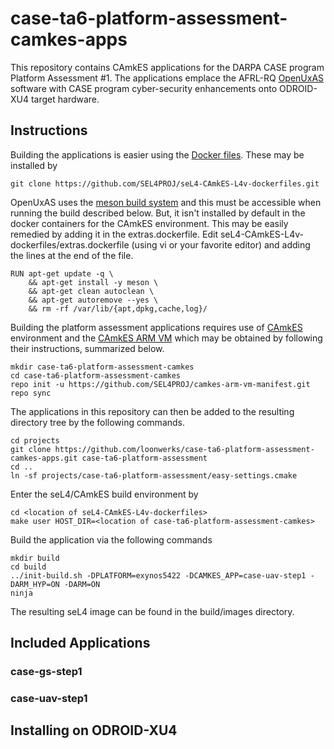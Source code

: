 # case-ta6-platform-assessment-camkes-apps

This repository contains CAmkES applications for the DARPA CASE program Platform Assessment #1.  The applications emplace
the AFRL-RQ [OpenUxAS](https://github.com/afrl-rq/OpenUxAS) software with CASE program cyber-security enhancements onto
ODROID-XU4 target hardware.

## Instructions

Building the applications is easier using the [Docker files](https://docs.sel4.systems/projects/dockerfiles/).
These may be installed by

~~~
git clone https://github.com/SEL4PROJ/seL4-CAmkES-L4v-dockerfiles.git
~~~

OpenUxAS uses the [meson build system](https://mesonbuild.com/) and this must be accessible when running the build
described below.  But, it isn't installed by default in the docker containers for the CAmkES environment.  This may be
easily remedied by adding it in the extras.dockerfile.  Edit seL4-CAmkES-L4v-dockerfiles/extras.dockerfile (using vi or
your favorite editor) and adding the lines at the end of the file.

~~~
RUN apt-get update -q \
    && apt-get install -y meson \
    && apt-get clean autoclean \
    && apt-get autoremove --yes \
    && rm -rf /var/lib/{apt,dpkg,cache,log}/
~~~

Building the platform assessment applications requires use of [CAmkES](https://docs.sel4.systems/projects/camkes/)
environment and the [CAmkES ARM VM](https://docs.sel4.systems/projects/camkes-arm-vm/) which may be obtained by
following their instructions, summarized below.

~~~
mkdir case-ta6-platform-assessment-camkes
cd case-ta6-platform-assessment-camkes
repo init -u https://github.com/SEL4PROJ/camkes-arm-vm-manifest.git
repo sync
~~~

The applications in this repository can then be added to the resulting directory tree by the following commands.

~~~
cd projects
git clone https://github.com/loonwerks/case-ta6-platform-assessment-camkes-apps.git case-ta6-platform-assessment
cd ..
ln -sf projects/case-ta6-platform-assessment/easy-settings.cmake
~~~

Enter the seL4/CAmkES build environment by

~~~
cd <location of seL4-CAmkES-L4v-dockerfiles>
make user HOST_DIR=<location of case-ta6-platform-assessment-camkes>
~~~

Build the application via the following commands

~~~
mkdir build
cd build
../init-build.sh -DPLATFORM=exynos5422 -DCAMKES_APP=case-uav-step1 -DARM_HYP=ON -DARM=ON
ninja
~~~

The resulting seL4 image can be found in the build/images directory.

## Included Applications

### case-gs-step1

### case-uav-step1

## Installing on ODROID-XU4
